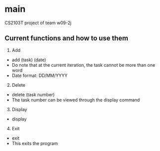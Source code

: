 main
====

CS2103T project of team w09-2j

Current functions and how to use them 
--------------

1. Add
  - add (task) (date)
  - Do note that at the current iteration, the task cannot be more than one word
  - Date format: DD/MM/YYYY

2. Delete
  - delete (task number)
  - The task number can be viewed through the display command

3. Display
  - display

4. Exit
  - exit
  - This exits the program
